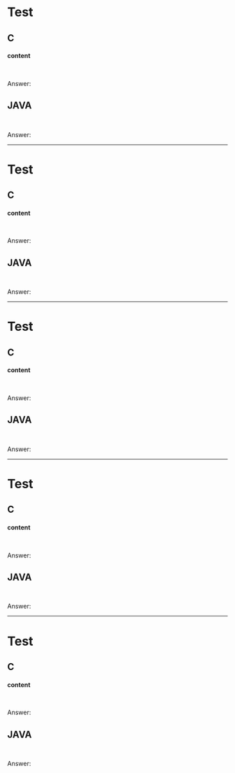 # Test
## C
#### content
```.c



```
Answer:
## JAVA
```.java



```
Answer:

----
# Test
## C
#### content
```.c



```
Answer:
## JAVA
```.java



```
Answer:

----
# Test
## C
#### content
```.c



```
Answer:
## JAVA
```.java



```
Answer:

----
# Test
## C
#### content
```.c



```
Answer:
## JAVA
```.java



```
Answer:

----
# Test
## C
#### content
```.c



```
Answer:
## JAVA
```.java



```
Answer:
